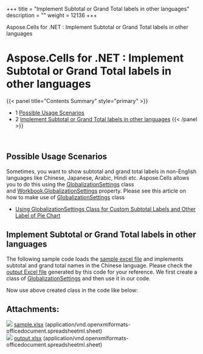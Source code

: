 +++
title = "Implement Subtotal or Grand Total labels in other languages" 
description = "" 
weight = 12136 
+++

Aspose.Cells for .NET : Implement Subtotal or Grand Total labels in other languages  

# Aspose.Cells for .NET : Implement Subtotal or Grand Total labels in other languages


{{< panel title="Contents Summary" style="primary" >}}
*   1 [Possible Usage Scenarios](#ImplementSubtotalorGrandTotallabelsinotherlanguages-PossibleUsageScenarios)
*   2 [Implement Subtotal or Grand Total labels in other languages](#ImplementSubtotalorGrandTotallabelsinotherlanguages-ImplementSubtotalorGrandTotallabelsinotherlanguages)
{{< /panel >}}
 

 

## Possible Usage Scenarios

Sometimes, you want to show subtotal and grand total labels in non-English languages like Chinese, Japanese, Arabic, Hindi etc. Aspose.Cells allows you to do this using the [GlobalizationSettings](https://apireference.aspose.com/net/cells/aspose.cells/globalizationsettings) class and [Workbook.GlobalizationSettings](https://apireference.aspose.com/net/cells/aspose.cells/workbooksettings/properties/globalizationsettings) property. Please see this article on how to make use of [GlobalizationSettings](https://apireference.aspose.com/net/cells/aspose.cells/globalizationsettings) class

*   [Using GlobalizationSettings Class for Custom Subtotal Labels and Other Label of Pie Chart](https://docs2.aspose.com/cells/net/developerguide/workbooksettings/using+globalizationsettings+class+for+custom+subtotal+labels+and+other+label+of+pie+chart)

## Implement Subtotal or Grand Total labels in other languages

The following sample code loads the [sample excel file](https://docs2.aspose.com/cells/net/attachments/5013580/5115151.xlsx) and implements subtotal and grand total names in the Chinese language. Please check the [output Excel file](https://docs2.aspose.com/cells/net/attachments/5013580/5115152.xlsx) generated by this code for your reference. We first create a class of [GlobalizationSettings](https://apireference.aspose.com/net/cells/aspose.cells/globalizationsettings) and then use it in our code.

  
Now use above created class in the code like below:

## Attachments:

![](https://docs2.aspose.com/cells/net/images/icons/bullet_blue.gif) [sample.xlsx](https://docs2.aspose.com/cells/net/attachments/5013580/5115151.xlsx) (application/vnd.openxmlformats-officedocument.spreadsheetml.sheet)  
![](https://docs2.aspose.com/cells/net/images/icons/bullet_blue.gif) [output.xlsx](https://docs2.aspose.com/cells/net/attachments/5013580/5115152.xlsx) (application/vnd.openxmlformats-officedocument.spreadsheetml.sheet)  

